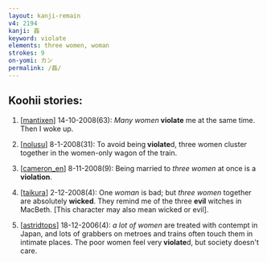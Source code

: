 ```yaml
---
layout: kanji-remain
v4: 2194
kanji: 姦
keyword: violate
elements: three women, woman
strokes: 9
on-yomi: カン
permalink: /姦/
---
```


## Koohii stories: 

1) [<a href="http://kanji.koohii.com/profile/mantixen">mantixen</a>] 14-10-2008(63): <em>Many women</em><strong> violate</strong> me at the same time. Then I woke up.

2) [<a href="http://kanji.koohii.com/profile/nolusu">nolusu</a>] 8-1-2008(31): To avoid being<strong> violate</strong>d, three women cluster together in the women-only wagon of the train.

3) [<a href="http://kanji.koohii.com/profile/cameron_en">cameron_en</a>] 8-11-2008(9): Being married to <em>three women</em> at once is a <strong>violation</strong>.

4) [<a href="http://kanji.koohii.com/profile/taikura">taikura</a>] 2-12-2008(4): One <em>woman</em> is bad; but <em>three women</em> together are absolutely <strong>wicked</strong>. They remind me of the three <strong>evil</strong> witches in MacBeth. [This character may also mean wicked or evil].

5) [<a href="http://kanji.koohii.com/profile/astridtops">astridtops</a>] 18-12-2006(4): <em>a lot of women</em> are treated with contempt in Japan, and lots of grabbers on metroes and trains often touch them in intimate places. The poor women feel very<strong> violate</strong>d, but society doesn&#039;t care.

